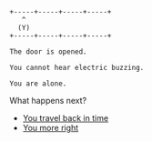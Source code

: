 
```

+-----+-----+-----+-----+
   ^
  (Y)
+-----+-----+-----+-----+
```

```
The door is opened.

You cannot hear electric buzzing.

You are alone.
```


What happens next?

- [You travel back in time](./LASER-P-DXLXP0FX.md)
- [You more right](./LASER-F-D_L_PXF1.md)
